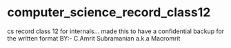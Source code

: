 # computer_science_record_class12
cs record class 12 for internals... made this to have a confidential backup for the written format
BY:- C.Amrit Subramanian a.k.a Macromrit

